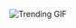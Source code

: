 
<!-- GIF_SECTION -->
![Trending GIF](https://media3.giphy.com/media/v1.Y2lkPThiYjIxNzcyMmFpMThkbnIzY2l1cjhybjFtZ3g4ZW53Y2huc2R1bjh2MHZjbnI2YyZlcD12MV9naWZzX3NlYXJjaCZjdD1n/13KrcHexkHQtnG/giphy.gif)
<!-- END_GIF_SECTION -->
